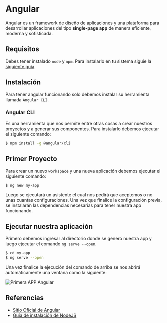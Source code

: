 # Angular
Angular es un framework de diseño de aplicaciones y una plataforma para desarrollar aplicaciones del tipo **single-page app** de manera eficiente, moderna y sofisticada.

## Requisitos
Debes tener instalado `node` y `npm`. Para instalarlo en tu sistema siguie la [siguiente guía][2].

## Instalación
Para tener angular funcionando solo debemos instalar su herramienta llamada `Angular CLI`.
### Angular CLI
Es una herramienta que nos permite entre otras cosas a crear nuestros proyectos y a generar sus componentes.
Para instalarlo debemos ejecutar el siguiente comando:

```sh
$ npm install -g @angular/cli
```

## Primer Proyecto
Para crear un nuevo `workspace` y una nueva aplicación debemos ejecutar el siguiente comando:

```sh
$ ng new my-app
```

Luego se ejecutará un asistente el cual nos pedirá que aceptemos o no unas cuantas configuraciones.
Una vez que finalice la configuración previa, se instalarán las dependencias necesarias para tener nuestra app funcionando.

## Ejecutar nuestra aplicación
Primero debemos ingresar al directorio donde se generó nuestra app y luego ejecutar el comando `ng serve --open`.

```sh
$ cd my-app
$ ng serve --open
```
Una vez finalice la ejecución del comando de arriba se nos abrirá automáticamente una ventana como la siguiente:

![Primera APP Angular](https://angular.io/generated/images/guide/setup-local/app-works.png)


## Referencias
- [Sitio Oficial de Angular][1]
- [Guía de instalación de NodeJS][2]

[1]: https://angular.io/
[2]: https://github.com/JorgeAlbertoDiaz/how-to/blob/main/NodeJS/NodeJS.md

